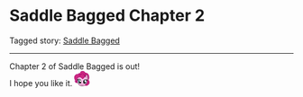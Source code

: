 # Saddle Bagged Chapter 2

Tagged story: [Saddle Bagged](https://www.fimfiction.net/story/417037/saddle-bagged)

***

Chapter 2 of Saddle Bagged is out!  
I hope you like it. ![:pinkiesmile:](../../../emotes/pinkiesmile.png)
